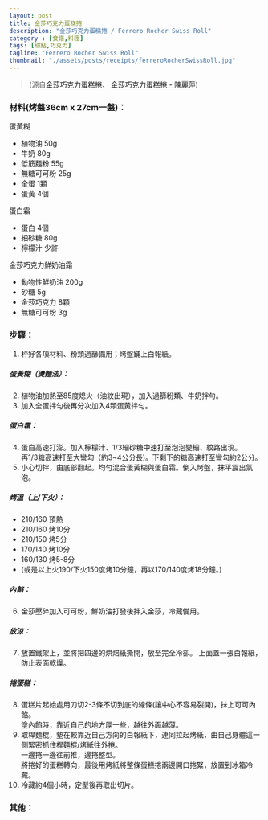 ```yaml
---
layout: post
title: 金莎巧克力蛋糕捲
description: "金莎巧克力蛋糕捲 / Ferrero Rocher Swiss Roll"
category : [食譜,料理]
tags: [甜點,巧克力]
tagline: "Ferrero Rocher Swiss Roll"
thumbnail: "./assets/posts/receipts/ferreroRocherSwissRoll.jpg"
---
```

> (源自[金莎巧克力蛋糕捲](https://icook.tw/recipes/158470)、
[金莎巧克力蛋糕捲 - 陳麗萍](http://sisy1017.pixnet.net/blog/post/114496364)) 

### 材料(烤盤36cm x 27cm一盤)：  

蛋黃糊  

- 植物油 50g  
- 牛奶 80g  
- 低筋麵粉 55g  
- 無糖可可粉 25g  
- 全蛋 1顆  
- 蛋黃 4個  

蛋白霜  

- 蛋白 4個  
- 細砂糖 80g  
- 檸檬汁 少許  

金莎巧克力鮮奶油霜  

- 動物性鮮奶油 200g  
- 砂糖 5g  
- 金莎巧克力 8顆  
- 無糖可可粉 3g  

### 步驟： 

1. 秤好各項材料、粉類過篩備用；烤盤鋪上白報紙。  

##### 蛋黃糊（燙麵法）：
2. 植物油加熱至85度熄火（油紋出現），加入過篩粉類、牛奶拌勻。  
3. 加入全蛋拌勻後再分次加入4顆蛋黃拌勻。  

##### 蛋白霜：
4. 蛋白高速打澎。加入檸檬汁、1/3細砂糖中速打至泡泡變細、紋路出現。  
再1/3糖高速打至大彎勾（約3~4公分長)。下剩下的糖高速打至彎勾約2公分。  
5. 小心切拌，由底部翻起。均勻混合蛋黃糊與蛋白霜。倒入烤盤，抹平震出氣泡。  

##### 烤溫（上/下火）：  
- 210/160 預熱  
- 210/160 烤10分  
- 210/150 烤5分  
- 170/140 烤10分  
- 160/130 烤5-8分  
- (或是以上火190/下火150度烤10分鐘，再以170/140度烤18分鐘。)

##### 內餡：  
6. 金莎壓碎加入可可粉，鮮奶油打發後拌入金莎，冷藏備用。  

##### 放涼：
7. 放置鐵架上，並將把四邊的烘焙紙撕開，放至完全冷卻。
上面蓋一張白報紙，防止表面乾燥。

##### 捲蛋糕：
8. 蛋糕片起始處用刀切2-3條不切到底的線條(讓中心不容易裂開)，抹上可可內餡。  
塗內餡時，靠近自己的地方厚一些，越往外面越薄。  
9. 取桿麵棍，墊在較靠近自己方向的白報紙下，連同拉起烤紙，由自己身體這一側緊密抓住桿麵棍/烤紙往外捲。    
一邊捲一邊往前推，邊捲整型。  
將捲好的蛋糕轉向，最後用烤紙將整條蛋糕捲兩邊開口捲緊，放置到冰箱冷藏。  
10. 冷藏約4個小時，定型後再取出切片。

### 其他：

